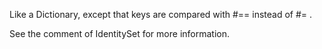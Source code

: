 Like a Dictionary, except that keys are compared with #== instead of #= .

See the comment of IdentitySet for more information.